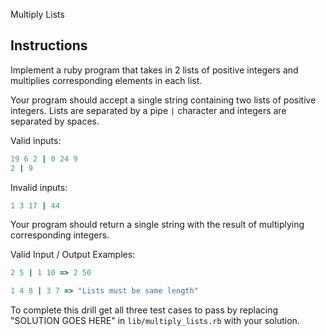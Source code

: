  Multiply Lists

## Instructions

Implement a ruby program that takes in 2 lists of positive integers and
multiplies corresponding elements in each list.

Your program should accept a single string containing two lists of
positive integers. Lists are separated by a pipe `|` character and
integers are separated by spaces.

Valid inputs:

```ruby
19 6 2 | 0 24 9
2 | 9
```

Invalid inputs:

```ruby
1 3 17 | 44
```

Your program should return a single string with the result of
multiplying corresponding integers.

Valid Input / Output Examples:

```ruby
2 5 | 1 10 => 2 50

1 4 8 | 3 7 => "Lists must be same length"
```

To complete this drill get all three test cases to pass by replacing
"SOLUTION GOES HERE" in `lib/multiply_lists.rb` with your solution.
